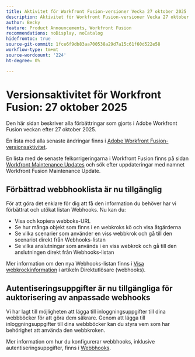 ```yaml
---
title: Aktivitet för Workfront Fusion-versioner Vecka 27 oktober 2025
description: Aktivitet för Workfront Fusion-versioner Vecka 27 oktober 2025
author: Becky
feature: Product Announcements, Workfront Fusion
recommendations: noDisplay, noCatalog
hidefromtoc: true
source-git-commit: 1fce6f9db83aa700538a29d7a15c61f60d522e58
workflow-type: tm+mt
source-wordcount: '224'
ht-degree: 0%

---
```


# Versionsaktivitet för Workfront Fusion: 27 oktober 2025

Den här sidan beskriver alla förbättringar som gjorts i Adobe Workfront Fusion veckan efter 27 oktober 2025.

En lista med alla senaste ändringar finns i [Adobe Workfront Fusion-versionsaktivitet](/help/workfront-fusion/fusion-product-releases/fusion-release-activity.md).

En lista med de senaste felkorrigeringarna i Workfront Fusion finns på sidan [Workfront Maintenance Updates](https://experienceleague.adobe.com/en/docs/workfront-known-issues/releases/current-updates) och sök efter uppdateringar med namnet Workfront Fusion Maintenance Update.

## Förbättrad webbhooklista är nu tillgänglig

För att göra det enklare för dig att få den information du behöver har vi förbättrat och utökat listan Webhooks. Nu kan du:

* Visa och kopiera webboks-URL
* Se hur många objekt som finns i en webkroks kö och visa åtgärderna
* Se vilka scenarier som använder en viss webbkrok och gå till den scenariot direkt från Webhooks-listan
* Se vilka anslutningar som används i en viss webkrok och gå till den anslutningen direkt från Webhooks-listan

Mer information om den nya Webhooks-listan finns i [Visa webkrockinformation](/help/workfront-fusion/references/modules/webhooks-reference.md#view-webhook-details) i artikeln Direktutlösare (webhooks).

## Autentiseringsuppgifter är nu tillgängliga för auktorisering av anpassade webhooks

Vi har lagt till möjligheten att lägga till inloggningsuppgifter till dina webbböcker för att göra dem säkrare. Genom att lägga till inloggningsuppgifter till dina webbböcker kan du styra vem som har behörighet att använda den webbkroken.

Mer information om hur du konfigurerar webbhooks, inklusive autentiseringsuppgifter, finns i [Webbhooks](/help/workfront-fusion/references/apps-and-modules/universal-connectors/webhooks-updated.md).

